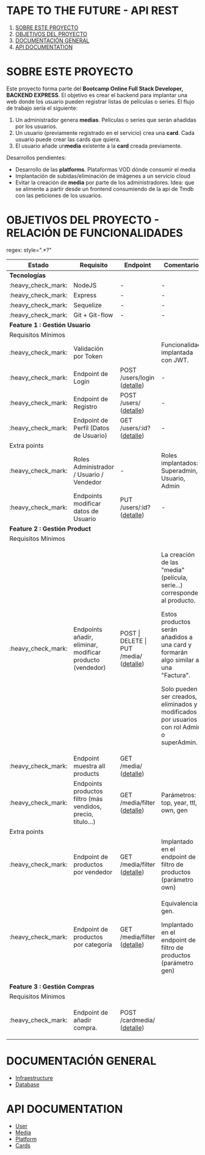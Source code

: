 # TAPE TO THE FUTURE - API REST

1. [SOBRE ESTE PROYECTO](#SOBRE-ESTE-PROYECTO)
2. [OBJETIVOS DEL PROYECTO](#OBJETIVOS-PROYECTO)
3. [DOCUMENTACIÓN GENERAL](#DOCUMENTACION-GENERAL)
4. [API DOCUMENTATION](#API-DOCUMENTATION)

# SOBRE ESTE PROYECTO

Este proyecto forma parte del **Bootcamp Online Full Stack Developer, BACKEND EXPRESS**.
El objetivo es crear el backend para implantar una web donde los usuario pueden registrar listas de películas o series.
El flujo de trabajo sería el siguiente:

1. Un administrador genera **medias**. Películas o series que serán añadidas por los usuarios.
2. Un usuario (previamente registrado en el servicio) crea una **card**. Cada usuario puede crear las cards que quiera.
3. El usuario añade un**media** existente a la **card** creada previamente.

Desarrollos pendientes:
- Desarrollo de las **platforms**. Plataformas VOD dónde consumir el media
- Implantación de subidas/eliminación de imágenes a un servicio cloud
- Evitar la creación de **media** por parte de los administradores. Idea: que se alimente a partir desde un frontend consumiendo de la api de Tmdb con las peticiones de los usuarios. 

# OBJETIVOS DEL PROYECTO  - RELACIÓN DE FUNCIONALIDADES


regex:  style=".*?"
<table>
<thead>
<tr>
<th>Estado</th>
<th>Requisito</th>
<th>Endpoint</th>
<th>Comentario</th>
</tr>
</thead>
<tbody>
<tr>
<td colspan="4"><strong>Tecnolog&iacute;as</strong></td>
</tr>
<tr>
<td>:heavy_check_mark:</td>
<td>NodeJS</td>
<td>-</td>
<td>-</td>
</tr>
<tr>
<td>:heavy_check_mark:</td>
<td>Express</td>
<td>-</td>
<td>-</td>
</tr>
<tr>
<td>:heavy_check_mark:</td>
<td>Sequelize</td>
<td>-</td>
<td>-</td>
</tr>
<tr>
<td>:heavy_check_mark:</td>
<td>Git + Git-flow</td>
<td>-</td>
<td>-</td>
</tr>
<tr>
<td colspan="4"><strong>Feature 1 : Gesti&oacute;n Usuario</strong></td>
</tr>
<tr>
<td colspan="4">Requisitos M&iacute;nimos</td>
</tr>
<tr>
<td>:heavy_check_mark:</td>
<td>Validaci&oacute;n por Token</td>
<td>&nbsp;</td>
<td>Funcionalidad implantada con JWT.</td>
</tr>
<tr>
<td>:heavy_check_mark:</td>
<td>Endpoint de Login</td>
<td>POST /users/login (<a href="./documentation/api/user.md#login">detalle</a>)</td>
<td>-</td>
</tr>
<tr>
<td>:heavy_check_mark:</td>
<td>Endpoint de Registro</td>
<td>POST /users/ (<a href="./documentation/api/user.md#postusers">detalle</a>)</td>
<td>-</td>
</tr>
<tr>
<td>:heavy_check_mark:</td>
<td>Endpoint de Perfil (Datos de Usuario)</td>
<td>GET /users/:id? (<a href="./documentation/api/user.md#getusers">detalle</a>)</td>
<td>-</td>
</tr>
<tr>
<td colspan="4">Extra points</td>
</tr>
<tr>
<td>:heavy_check_mark:</td>
<td>Roles Administrador / Usuario / Vendedor</td>
<td>-</td>
<td>Roles implantados: Superadmin, Usuario, Admin</td>
</tr>
<tr>
<td>:heavy_check_mark:</td>
<td>Endpoints modificar datos de Usuario</td>
<td>PUT /users/:id? (<a href="./documentation/api/user.md#putusers">detalle</a>)</td>
<td>-</td>
</tr>
<tr>
<td colspan="4"><strong>Feature 2 : Gesti&oacute;n Product</strong></td>
</tr>
<tr>
<td colspan="4">Requisitos M&iacute;nimos</td>
</tr>
<tr>
<td>:heavy_check_mark:</td>
<td>Endpoints a&ntilde;adir, eliminar, modificar producto (vendedor)</td>
<td>POST | DELETE&nbsp;| PUT&nbsp; /media/ (<a href="./documentation/api/media.md">detalle</a>)</td>
<td>
<p>La creaci&oacute;n de las "media" (pel&iacute;cula, serie...) corresponde al producto.</p>
<p>Estos productos ser&aacute;n a&ntilde;adidos a una card y formar&aacute;n algo similar a una "Factura".</p>
<p>Solo pueden ser creados, eliminados y modificados por usuarios con rol Admin o superAdmin.</p>
</td>
</tr>
<tr>
<td>:heavy_check_mark:</td>
<td>Endpoint muestra all products</td>
<td>GET /media/ (<a href="./documentation/api/media.md#getmedia">detalle</a>)</td>
<td>&nbsp;</td>
</tr>
<tr>
<td>:heavy_check_mark:</td>
<td>Endpoints productos filtro (m&aacute;s vendidos, precio, t&iacute;tulo&hellip;)</td>
<td>GET /media/filter (<a href="./documentation/api/media.md">detalle</a>)</td>
<td>
<p>Par&aacute;metros: top, year, ttl, own, gen</p>
</td>
</tr>
<tr>
<td colspan="4">Extra points</td>
</tr>
<tr>
<td>:heavy_check_mark:</td>
<td>Endpoint de productos por vendedor</td>
<td>GET /media/filter (<a href="./documentation/api/media.md">detalle</a>)</td>
<td>Implantado en el endpoint de filtro de productos (par&aacute;metro own)</td>
</tr>
<tr>
<td>:heavy_check_mark:</td>
<td>Endpoint de productos por categor&iacute;a</td>
<td>GET /media/filter (<a href="./documentation/api/media.md">detalle</a>)</td>
<td>
<p>Equivalencia gen.</p>
<p>Implantado en el endpoint de filtro de productos (par&aacute;metro gen)</p>
</td>
</tr>
<tr>
<td colspan="4"><strong>Feature 3 : Gesti&oacute;n Compras</strong></td>
</tr>
<tr>
<td colspan="4">Requisitos M&iacute;nimos</td>
</tr>
<tr>
<td>:heavy_check_mark:</td>
<td>Endpoint de a&ntilde;adir compra.</td>
<td>
<p>POST /cardmedia/ (<a href="./documentation/api/media.md">detalle</a>)</p>
</td>
<td>&nbsp;</td>
</tr>
</tbody>
</table>

# DOCUMENTACIÓN GENERAL

- [Infraestructure](./documentation/infrastructure.md)
- [Database](./documentation/database.md)

# API DOCUMENTATION

- [User](./documentation/api/user.md)
- [Media](./documentation/api/media.md)
- [Platform](./documentation/api/platform.md)
- [Cards](./documentation/api/cards.md)
